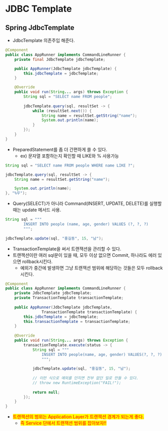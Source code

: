 # JDBC Template

## Spring JdbcTemplate

* JdbcTemplate 의존주입 해준다.

```java
@Component
public class AppRunner implements CommandLineRunner {
	private final JdbcTemplate jdbcTemplate;

	public AppRunner(JdbcTemplate jdbcTemplate) {
		this.jdbcTemplate = jdbcTemplate;
	}

	@Override
	public void run(String... args) throws Exception {
		String sql = "SELECT name FROM people";
		
		jdbcTemplate.query(sql, resultSet -> {
			while (resultSet.next()) {
				String name = resultSet.getString("name");
				System.out.println(name);
			}
		});
	}
}
```

* PreparedStatement를 좀 더 간편하게 쓸 수 있다.
  * ex) 문자열 포함하는지 확인할 때 LIKE와 % 사용가능

```java
String sql = "SELECT name FROM people WHERE name LIKE ?";

jdbcTemplate.query(sql, resultSet -> {
	String name = resultSet.getString("name");

	System.out.println(name);
}, "%우");
```

* Query(SELECT)가 아니라 Command(INSERT, UPDATE, DELETE)를 실행할 때는 update 메서드 사용.

```java
String sql = """
		INSERT INTO people (name, age, gender) VALUES (?, ?, ?)
		""";
			
jdbcTemplate.update(sql, "홍길동", 15, "남");
```

* TransactionTemplate을 써서 트랜잭션을 관리할 수 있다.
* 트랜잭션이란 여러 sql문이 있을 때, 모두 이상 없으면 Commit, 하나라도 에러 있으면 rollback시킨다.
  * 예외가 중간에 발생하면 그냥 트랜잭션 범위에 해당하는 것들은 모두 rollback시킨다.

```java
@Component
public class AppRunner implements CommandLineRunner {
	private JdbcTemplate jdbcTemplate;
	private TransactionTemplate transactionTemplate;
	
	public AppRunner(JdbcTemplate jdbcTemplate,
				TransactionTemplate transactionTemplate) {
		this.jdbcTemplate = jdbcTemplate;
		this.transactionTemplate = transactionTemplate;
	}
	
	@Override
	public void run(String... args) throws Exception {
		transactionTemplate.execute(status -> {
			String sql = """
				INSERT INTO people(name, age, gender) VALUES(?, ?, ?)
				""";
	
			jdbcTemplate.update(sql, "홍길동", 15, "남");
	
			// 이런 식으로 예외를 던지면 전부 없던 일로 만들 수 있다.
			// throw new RuntimeException("FAIL!");
	
			return null;
		});
	}
}
```

* <mark style="color:red;">트랜잭션의 범위는 Application Layer가 트랜잭션 경계가 되는게 좋다.</mark>
  * <mark style="color:red;">즉 Service 단에서 트랜잭션 범위를 잡아보자!!</mark>
